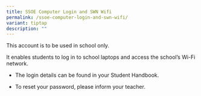 ```yaml
---
title: SSOE Computer Login and SWN Wifi
permalink: /ssoe-computer-login-and-swn-wifi/
variant: tiptap
description: ""
---
```

<p>This account is to be used in school only.</p>
<p>It enables students to log in to school laptops and access the school’s
Wi-Fi network.</p>
<ul data-tight="true" class="tight">
<li>
<p>The login details can be found in your Student Handbook.</p>
</li>
<li>
<p>To reset your password, please inform your teacher.</p>
</li>
</ul>
<p></p>